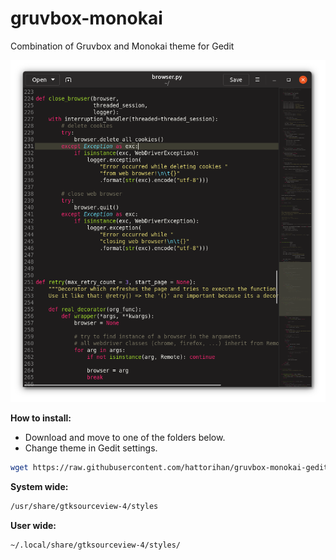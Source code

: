 # gruvbox-monokai
Combination of Gruvbox and Monokai theme for Gedit

![Screenshot](screenshot.png)

**How to install:**

- Download and move to one of the folders below. 
- Change theme in Gedit settings.

```bash
wget https://raw.githubusercontent.com/hattorihan/gruvbox-monokai-gedit/master/dark_monokai.xml
```

**System wide:**

```bash
/usr/share/gtksourceview-4/styles
```

**User wide:**

```bash
~/.local/share/gtksourceview-4/styles/
```
